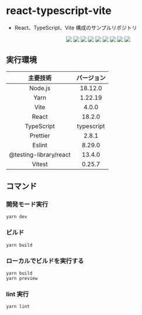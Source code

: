 # react-typescript-vite

- React、TypeScript、Vite 構成のサンプルリポジトリ

<p align="center">
  <img src="https://img.shields.io/badge/-Node.js-gray.svg?logo=node.js&style=flat-square">
  <img src="https://img.shields.io/badge/-Yarn-gray.svg?logo=yarn&style=flat-square">
  <img src="https://img.shields.io/badge/Vite-gray.svg?logo=vite&style=flat-square">
  <img src="https://img.shields.io/badge/-React-gray.svg?logo=react&style=flat-square">
  <img src="https://img.shields.io/badge/-Typescript-gray.svg?logo=typescript&style=flat-square">
  <img src="https://img.shields.io/badge/-Prettier-gray.svg?logo=prettier&style=flat-square">
  <img src="https://img.shields.io/badge/-Eslint-gray.svg?logo=eslint&style=flat-square">
  <img src="https://img.shields.io/badge/Testing-Library-gray.svg?logo=testinglibrary&style=flat-square">
  <img src="https://img.shields.io/badge/Vitest-gray.svg?logo=vitest&style=flat-square">
</p>

## 実行環境

|        主要技術        | バージョン |
| :--------------------: | :--------: |
|        Node.js         |  18.12.0   |
|          Yarn          |  1.22.19   |
|          Vite          |   4.0.0    |
|         React          |   18.2.0   |
|       TypeScript       | typescript |
|        Prettier        |   2.8.1    |
|         Eslint         |   8.29.0   |
| @testing-library/react |   13.4.0   |
|         Vitest         |   0.25.7   |

## コマンド

### 開発モード実行

```shell
yarn dev
```

### ビルド

```shell
yarn build
```

### ローカルでビルドを実行する

```shell
yarn build
yarn preview
```

### lint 実行

```shell
yarn lint
```
